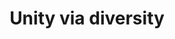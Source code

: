 ---
pid: CH466
title: Unity via diversity
location_transcription: Ben Franklin Parkway
zipcode: '80526'
outside_phl: 'Ft Collins CO '
neighborhood: 
age: '55'
age_range: 50-59
instagram: 
image_file_name: CH_466.jpg
proposal_transcription: People holding hands, but obviously talking/ discussing/ sharing
  conflicting ideas. The people should be supporting something or holding something
  or someone up.
topic: Unity
topic_summary: '0'
type: Other No Form
keywords_other: 
credit: Kathy Haselmaier
image_labels: 
twitter: kathyhasel
facebook: 
permalink: "/monuments/ch466/"
layout: item-page
---